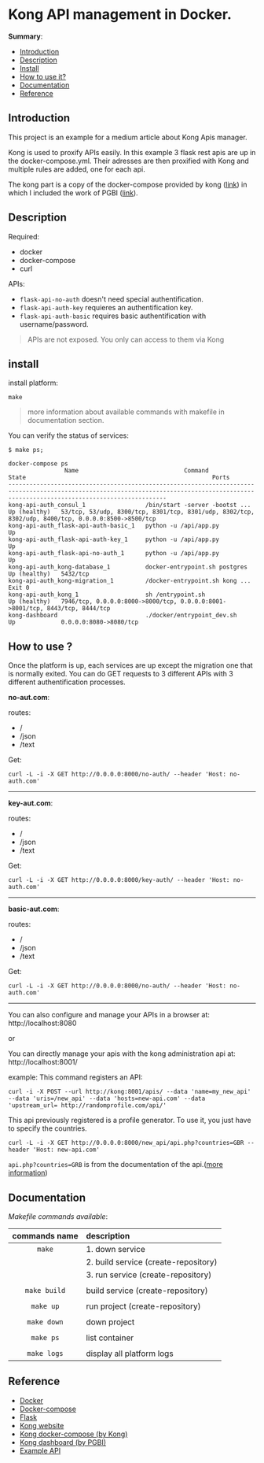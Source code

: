 # Kong API management in Docker.

__Summary__:

- [Introduction](#introduction)
- [Description](#description)
- [Install](#install)
- [How to use it?](#how-to-use-it?)
- [Documentation](#documentation)
- [Reference](#reference)

## Introduction

This project is an example for a medium article about Kong Apis manager.<Link article>

Kong is used to proxify APIs easily. In this example 3 flask rest apis are up in the docker-compose.yml. Their adresses are then proxified with Kong and multiple rules are added, one for each api.

The kong part is a copy of the docker-compose provided by kong ([link](https://github.com/Kong/docker-kong/tree/master/compose)) in which I included the work of PGBI ([link](https://github.com/PGBI/kong-dashboard)).

## Description

Required:
  - docker
  - docker-compose
  - curl

APIs:
  - `flask-api-no-auth` doesn't need special authentification.
  - `flask-api-auth-key` requieres an authentification key.
  - `flask-api-auth-basic` requires basic authentification with username/password.
> APIs are not exposed. You only can access to them via Kong

## install

install platform:
```
make
```
> more information about available commands with makefile in documentation section.

You can verify the status of services:
```SHELL
$ make ps;

docker-compose ps
                Name                              Command                  State                                                     Ports                                               
-----------------------------------------------------------------------------------------------------------------------------------------------------------------------------------------
kong-api-auth_consul_1                 /bin/start -server -bootst ...   Up (healthy)   53/tcp, 53/udp, 8300/tcp, 8301/tcp, 8301/udp, 8302/tcp, 8302/udp, 8400/tcp, 0.0.0.0:8500->8500/tcp
kong-api-auth_flask-api-auth-basic_1   python -u /api/app.py            Up                                                                                                               
kong-api-auth_flask-api-auth-key_1     python -u /api/app.py            Up                                                                                                               
kong-api-auth_flask-api-no-auth_1      python -u /api/app.py            Up                                                                                                               
kong-api-auth_kong-database_1          docker-entrypoint.sh postgres    Up (healthy)   5432/tcp                                                                                          
kong-api-auth_kong-migration_1         /docker-entrypoint.sh kong ...   Exit 0                                                                                                           
kong-api-auth_kong_1                   sh /entrypoint.sh                Up (healthy)   7946/tcp, 0.0.0.0:8000->8000/tcp, 0.0.0.0:8001->8001/tcp, 8443/tcp, 8444/tcp                      
kong-dashboard                         ./docker/entrypoint_dev.sh       Up             0.0.0.0:8080->8080/tcp
```
## How to use ?

Once the platform is up, each services are up except the migration one that is normally exited.
You can do GET requests to 3 different APIs with 3 different authentification processes.

**no-aut.com**:

routes:
  - /
  - /json
  - /text

Get:

`curl -L -i -X GET http://0.0.0.0:8000/no-auth/ --header 'Host: no-auth.com'`

---
**key-aut.com**:

routes:
  - /
  - /json
  - /text

Get:

`curl -L -i -X GET http://0.0.0.0:8000/key-auth/ --header 'Host: no-auth.com'`

---
**basic-aut.com**:

routes:
  - /
  - /json
  - /text

  Get:

  `curl -L -i -X GET http://0.0.0.0:8000/no-auth/ --header 'Host: no-auth.com'`

---

You can also configure and manage your APIs in a browser at: http://localhost:8080

or

You can directly manage your apis with the kong administration api at: http://localhost:8001/

example:
  This command registers an API:
  ```
  curl -i -X POST --url http://kong:8001/apis/ --data 'name=my_new_api' --data 'uris=/new_api' --data 'hosts=new-api.com' --data 'upstream_url= http://randomprofile.com/api/'
  ```
  This api previously registered is a profile generator. To use it, you just have to specify the countries.
  ```
  curl -L -i -X GET http://0.0.0.0:8000/new_api/api.php?countries=GBR --header 'Host: new-api.com'
  ```
  `api.php?countries=GRB` is from the documentation of the api.([more information](https://www.programmableweb.com/api/randomprofile))

## Documentation

_Makefile commands available_:

| **commands name**  | **description**                                                      |
|:------------------:|:-------------------------------------------------------------------- |
|       `make`       | 1. down service                                                      |
|                    | 2. build service (create-repository)                                 |
|                    | 3. run service (create-repository)                                   |
|                    |                                                                      |
|    `make build`    | build service (create-repository)                                    |
|                    |                                                                      |
|     `make up`      | run project (create-repository)                                      |
|                    |                                                                      |
|    `make down`     | down project                                                         |
|                    |                                                                      |
|     `make ps`      | list container                                                       |
|                    |                                                                      |
|    `make logs`     | display all platform logs                                            |

## Reference

- [Docker](https://www.docker.com)
- [Docker-compose](https://docs.docker.com/compose/)
- [Flask](http://flask.pocoo.org/)
- [Kong website](https://konghq.com/kong-community-edition/)
- [Kong docker-compose (by Kong)](https://github.com/Kong/docker-kong/tree/master/compose)
- [Kong dashboard (by PGBI)](https://github.com/PGBI/kong-dashboard)
- [Example API](https://www.programmableweb.com/api/randomprofile)
